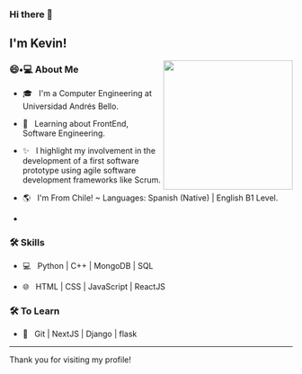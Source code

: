 ### Hi there 👋<h2> I'm Kevin!</h2>

<img align='right' src="https://media.giphy.com/media/M9gbBd9nbDrOTu1Mqx/giphy.gif" width="230">

<h3> 😄•💻 About Me </h3>


- 🎓 &nbsp; I'm a Computer Engineering at Universidad Andrés Bello.

- 🌱 &nbsp; Learning about FrontEnd, Software Engineering.

- ✨ &nbsp; I highlight my involvement in the development of a first software prototype using agile software development frameworks like Scrum.

- 🌎 &nbsp; I'm From Chile! ~ Languages: Spanish (Native) | English B1 Level.

- 


<h3>🛠 Skills</h3>



- 💻 &nbsp; Python | C++ | MongoDB | SQL

- 🌐 &nbsp; HTML | CSS | JavaScript | ReactJS



<h3>🛠 To Learn</h3>

- 🔧 &nbsp; Git | NextJS | Django | flask

<hr>

Thank you for visiting my profile!

<br/><br/>
